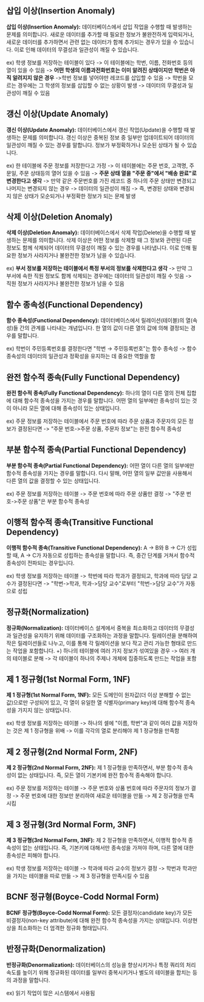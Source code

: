 ## 삽입 이상(Insertion Anomaly)

**삽입 이상(Insertion Anomaly):** 데이터베이스에서 삽입 작업을 수행할 때 발생하는 문제를 의미합니다. 새로운 데이터를 추가할 때 필요한 정보가 불완전하게 입력되거나, 새로운 데이터를 추가하면서 관련 없는 데이터가 함께 추가되는 경우가 있을 수 있습니다. 이로 인해 데이터의 무결성과 일관성이 깨질 수 있습니다.

ex) 학생 정보를 저장하는 테이블이 있다 -> 이 테이블에는 학번, 이름, 전화번호 등의 열이 있을 수 있음 -> **어떤 학생의 이름과전화번호는 이미 알려진 상태이지만 학번은 아직 알려지지 않은 경우** ->학번 정보를 넣어야만 레코드를 삽입할 수 있음 -> 학번을 모르는 경우에는 그 학생의 정보를 삽입할 수 없는 상황이 발생 -> 데이터의 무결성과 일관성이 깨질 수 있음

## 갱신 이상(Update Anomaly)

**갱신 이상(Update Anomaly):** 데이터베이스에서 갱신 작업(Update)을 수행할 때 발생하는 문제를 의미합니다. 갱신 이상은 중복된 정보 중 일부만 업데이트되어 데이터의 일관성이 깨질 수 있는 경우를 말합니다. 정보가 부정확하거나 모순된 상태가 될 수 있습니다.

ex) 한 테이블에 주문 정보를 저장한다고 가정 -> 이 테이블에는 주문 번호, 고객명, 주문일, 주문 상태등의 열어 있을 수 있음 -> **주문 상태 열을 "주문 중"에서 "배송 완료"로 변경한다고 생각** -> 만약 같은 주문번호를 가진 레코드 중 하나의 주문 상태만 변경되고 나머지는 변경되지 않는 경우 -> 데이터의 일관성이 깨짐 -> 즉, 변경된 상태와 변경되지 않은 상태가 모순되거나 부정확한 정보가 되는 문제 발생

## 삭제 이상(Deletion Anomaly)

**삭제 이상(Deletion Anomaly):** 데이터베이스에서 삭제 작업(Delete)을 수행할 때 발생하는 문제를 의미합니다. 삭제 이상은 어떤 정보를 삭제할 때 그 정보와 관련된 다른 정보도 함께 삭제되어 데이터의 무결성이 깨질 수 있는 경우를 나타냅니다. 이로 인해 필요한 정보가 사라지거나 불완전한 정보가 남을 수 있습니다.

ex) **부서 정보를 저장하는 테이블에서 특정 부서의 정보를 삭제한다고 생각** -> 만약 그 부서에 속한 직원 정보도 함께 삭제되는 경우에는 데이터의 일관성이 깨질 수 잇음 -> 직원 정보가 사라지거나 불완전한 정보가 남을 수 있음

## 함수 종속성(Functional Dependency)

**함수 종속성(Functional Dependency):** 데이터베이스에서 릴레이션(테이블)의 열(속성)들 간의 관계를 나타내는 개념입니다. 한 열의 값이 다른 열의 값에 의해 결정되는 경우를 말합니다.

ex) 학번이 주민등록번호를 결정한다면 "학번 → 주민등록번호"는 함수 종속성 -> 함수 종속성의 데이터의 일관성과 정확성을 유지하는 데 중요한 역할을 함

## 완전 함수적 종속(Fully Functional Dependency)

**완전 함수적 종속(Fully Functional Dependency):** 하나의 열이 다른 열의 전체 집합에 대해 함수적 종속성을 가지는 경우를 말합니다. 어떤 열의 일부에만 종속성이 있는 것이 아니라 모든 열에 대해 종속성이 있는 상태입니다.

ex) 주문 정보를 저장하는 테이블에서 주문 번호에 따라 주문 상품과 주문자의 모든 정보가 결정된다면 -> "주문 번호->주문 상품, 주문자 정보"는 완전 함수적 종속성

## 부분 함수적 종속(Partial Functional Dependency)

**부분 함수적 종속(Partial Functional Dependency):** 어떤 열이 다른 열의 일부에만 함수적 종속성을 가지는 경우를 말합니다. 다시 말해, 어떤 열의 일부 값만을 사용해서 다른 열의 값을 결정할 수 있는 상태입니다.

ex) 주문 정보를 저장하는 테이블 -> 주문 번호에 따라 주문 상품만 결정 -> "주문 번호->주문 상품"은 부분 함수적 종속성

## 이행적 함수적 종속(Transitive Functional Dependency)

**이행적 함수적 종속(Transitive Functional Dependency):** A → B와 B → C가 성립할 때, A → C가 자동으로 성립하는 종속성을 말합니다. 즉, 중간 단계를 거쳐서 함수적 종속성이 전파되는 경우입니다.

ex) 학생 정보를 저장하는 테이블 -> 학번에 따라 학과가 결정되고, 학과에 따라 담당 교수가 결정된다면 -> "학번->학과, 학과->담당 교수"로부터 "학번->담당 교수"가 자동으로 성립

## 정규화(Normalization)

**정규화(Normalization):** 데이터베이스 설계에서 중복을 최소화하고 데이터의 무결성과 일관성을 유지하기 위해 데이터를 구조화하는 과정을 말합니다. 릴레이션을 분해하여 작은 릴레이션들로 나누고, 이를 통해 각 릴레이션을 보다 작고 관리 가능한 형태로 만드는 작업을 포함합니다.
+) 하나의 테이블에 여러 가지 정보가 섞여있을 경우 -> 여러 개의 테이블로 분해 -> 각 테이블이 하나의 주제나 개체에 집중하도록 만드는 작업을 포함

## 제 1 정규형(1st Normal Form, 1NF)

**제 1 정규형(1st Normal Form, 1NF):** 모든 도메인이 원자값(더 이상 분해할 수 없는 값)으로만 구성되어 있고, 각 열이 유일한 열 식별자(primary key)에 대해 함수적 종속성을 가지지 않는 상태입니다.

ex) 학생 정보를 저장하는 테이블 -> 하나의 셀에 "이름, 학번"과 같이 여러 값을 저장하는 것은 제 1 정규형을 위배 -> 이를 각각의 열로 분리해야 제 1 정규형을 만족함

## 제 2 정규형(2nd Normal Form, 2NF)

**제 2 정규형(2nd Normal Form, 2NF):** 제 1 정규형을 만족하면서, 부분 함수적 종속성이 없는 상태입니다. 즉, 모든 열이 기본키에 완전 함수적 종속해야 합니다.

ex) 주문 정보를 저장하는 테이블 -> 주문 번호와 상품 번호에 따라 주문자의 정보가 결정 -> 주문 번호에 대한 정보만 분리하여 새로운 테이블을 만듦 -> 제 2 정규형을 만족시킴

## 제 3 정규형(3rd Normal Form, 3NF)

**제 3 정규형(3rd Normal Form, 3NF):** 제 2 정규형을 만족하면서, 이행적 함수적 종속성이 없는 상태입니다. 즉, 기본키에 대해서만 종속성을 가져야 하며, 다른 열에 대한 종속성은 피해야 합니다.

ex) 학생 정보를 저장하는 테이블 -> 학과에 따라 교수의 정보가 결정 -> 학번과 학과만을 가지는 테이블을 따로 만듦 -> 제 3 정규형을 만족시킬 수 있음

## BCNF 정규형(Boyce-Codd Normal Form)

**BCNF 정규형(Boyce-Codd Normal Form):** 모든 결정자(candidate key)가 모든 비결정자(non-key attribute)에 대해 완전 함수적 종속성을 가지는 상태입니다. 이상현상을 최소화하는 더 엄격한 정규화 형태입니다.

## 반정규화(Denormalization)

**반정규화(Denormalization):** 데이터베이스의 성능을 향상시키거나 특정 쿼리의 처리 속도를 높이기 위해 정규화된 데이터를 일부러 중복시키거나 별도의 테이블을 합치는 등의 과정을 말합니다.

ex) 읽기 작업이 많은 시스템에서 사용됨

